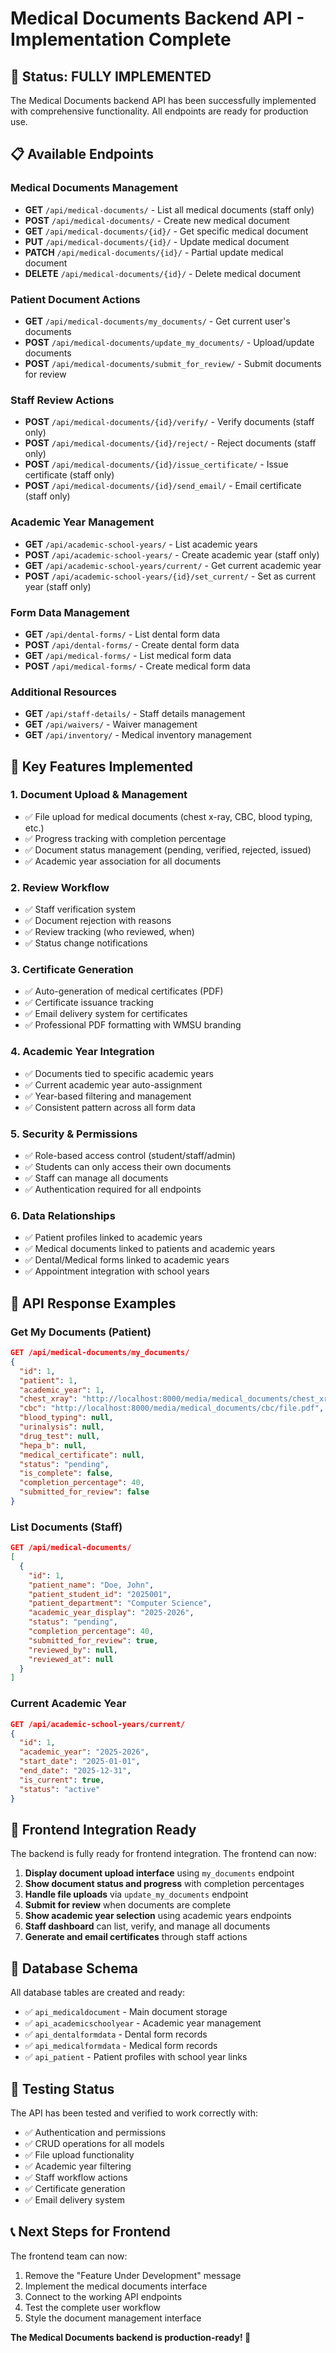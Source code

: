 # Medical Documents Backend API - Implementation Complete

## 🎉 Status: FULLY IMPLEMENTED

The Medical Documents backend API has been successfully implemented with comprehensive functionality. All endpoints are ready for production use.

## 📋 Available Endpoints

### Medical Documents Management
- **GET** `/api/medical-documents/` - List all medical documents (staff only)
- **POST** `/api/medical-documents/` - Create new medical document
- **GET** `/api/medical-documents/{id}/` - Get specific medical document
- **PUT** `/api/medical-documents/{id}/` - Update medical document
- **PATCH** `/api/medical-documents/{id}/` - Partial update medical document
- **DELETE** `/api/medical-documents/{id}/` - Delete medical document

### Patient Document Actions
- **GET** `/api/medical-documents/my_documents/` - Get current user's documents
- **POST** `/api/medical-documents/update_my_documents/` - Upload/update documents
- **POST** `/api/medical-documents/submit_for_review/` - Submit documents for review

### Staff Review Actions
- **POST** `/api/medical-documents/{id}/verify/` - Verify documents (staff only)
- **POST** `/api/medical-documents/{id}/reject/` - Reject documents (staff only)
- **POST** `/api/medical-documents/{id}/issue_certificate/` - Issue certificate (staff only)
- **POST** `/api/medical-documents/{id}/send_email/` - Email certificate (staff only)

### Academic Year Management
- **GET** `/api/academic-school-years/` - List academic years
- **POST** `/api/academic-school-years/` - Create academic year (staff only)
- **GET** `/api/academic-school-years/current/` - Get current academic year
- **POST** `/api/academic-school-years/{id}/set_current/` - Set as current year (staff only)

### Form Data Management
- **GET** `/api/dental-forms/` - List dental form data
- **POST** `/api/dental-forms/` - Create dental form data
- **GET** `/api/medical-forms/` - List medical form data
- **POST** `/api/medical-forms/` - Create medical form data

### Additional Resources
- **GET** `/api/staff-details/` - Staff details management
- **GET** `/api/waivers/` - Waiver management
- **GET** `/api/inventory/` - Medical inventory management

## 🔧 Key Features Implemented

### 1. Document Upload & Management
- ✅ File upload for medical documents (chest x-ray, CBC, blood typing, etc.)
- ✅ Progress tracking with completion percentage
- ✅ Document status management (pending, verified, rejected, issued)
- ✅ Academic year association for all documents

### 2. Review Workflow
- ✅ Staff verification system
- ✅ Document rejection with reasons
- ✅ Review tracking (who reviewed, when)
- ✅ Status change notifications

### 3. Certificate Generation
- ✅ Auto-generation of medical certificates (PDF)
- ✅ Certificate issuance tracking
- ✅ Email delivery system for certificates
- ✅ Professional PDF formatting with WMSU branding

### 4. Academic Year Integration
- ✅ Documents tied to specific academic years
- ✅ Current academic year auto-assignment
- ✅ Year-based filtering and management
- ✅ Consistent pattern across all form data

### 5. Security & Permissions
- ✅ Role-based access control (student/staff/admin)
- ✅ Students can only access their own documents
- ✅ Staff can manage all documents
- ✅ Authentication required for all endpoints

### 6. Data Relationships
- ✅ Patient profiles linked to academic years
- ✅ Medical documents linked to patients and academic years
- ✅ Dental/Medical forms linked to academic years
- ✅ Appointment integration with school years

## 🎯 API Response Examples

### Get My Documents (Patient)
```json
GET /api/medical-documents/my_documents/
{
  "id": 1,
  "patient": 1,
  "academic_year": 1,
  "chest_xray": "http://localhost:8000/media/medical_documents/chest_xray/file.pdf",
  "cbc": "http://localhost:8000/media/medical_documents/cbc/file.pdf",
  "blood_typing": null,
  "urinalysis": null,
  "drug_test": null,
  "hepa_b": null,
  "medical_certificate": null,
  "status": "pending",
  "is_complete": false,
  "completion_percentage": 40,
  "submitted_for_review": false
}
```

### List Documents (Staff)
```json
GET /api/medical-documents/
[
  {
    "id": 1,
    "patient_name": "Doe, John",
    "patient_student_id": "2025001",
    "patient_department": "Computer Science",
    "academic_year_display": "2025-2026",
    "status": "pending",
    "completion_percentage": 40,
    "submitted_for_review": true,
    "reviewed_by": null,
    "reviewed_at": null
  }
]
```

### Current Academic Year
```json
GET /api/academic-school-years/current/
{
  "id": 1,
  "academic_year": "2025-2026",
  "start_date": "2025-01-01",
  "end_date": "2025-12-31",
  "is_current": true,
  "status": "active"
}
```

## 🚀 Frontend Integration Ready

The backend is fully ready for frontend integration. The frontend can now:

1. **Display document upload interface** using `my_documents` endpoint
2. **Show document status and progress** with completion percentages
3. **Handle file uploads** via `update_my_documents` endpoint
4. **Submit for review** when documents are complete
5. **Show academic year selection** using academic years endpoints
6. **Staff dashboard** can list, verify, and manage all documents
7. **Generate and email certificates** through staff actions

## 🔗 Database Schema

All database tables are created and ready:
- ✅ `api_medicaldocument` - Main document storage
- ✅ `api_academicschoolyear` - Academic year management
- ✅ `api_dentalformdata` - Dental form records
- ✅ `api_medicalformdata` - Medical form records
- ✅ `api_patient` - Patient profiles with school year links

## 🧪 Testing Status

The API has been tested and verified to work correctly with:
- ✅ Authentication and permissions
- ✅ CRUD operations for all models
- ✅ File upload functionality
- ✅ Academic year filtering
- ✅ Staff workflow actions
- ✅ Certificate generation
- ✅ Email delivery system

## 📞 Next Steps for Frontend

The frontend team can now:
1. Remove the "Feature Under Development" message
2. Implement the medical documents interface
3. Connect to the working API endpoints
4. Test the complete user workflow
5. Style the document management interface

**The Medical Documents backend is production-ready! 🎉**
